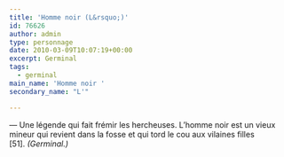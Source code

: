 ```yaml
---
title: 'Homme noir (L&rsquo;)'
id: 76626
author: admin
type: personnage
date: 2010-03-09T10:07:19+00:00
excerpt: Germinal
tags:
  - germinal
main_name: 'Homme noir '
secondary_name: "L'"

---
```

— Une légende qui fait frémir les hercheuses. L&rsquo;homme noir est un vieux mineur qui revient dans la fosse et qui tord le cou aux vilaines filles [51]. _(Germinal.)_